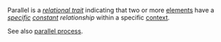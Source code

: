Parallel is a *[relational trait](https://github.com/gcassel/Modular-Organization-Terminology/blob/master/compound-terms/relational-trait.md)* indicating that two or more [elements](https://github.com/gcassel/Modular-Organization-Terminology/blob/master/terms/element.md) have a *[specific](https://github.com/gcassel/Modular-Organization-Terminology/blob/master/terms/specific.md) [constant](https://github.com/gcassel/Modular-Organization-Terminology/blob/master/terms/constant.md) relationship* within a specific [context](https://github.com/gcassel/Modular-Organization-Terminology/blob/master/terms/context.md). 

See also [parallel process](https://github.com/gcassel/Modular-Organization-Terminology/blob/master/compound-terms/parallel-process.md).
